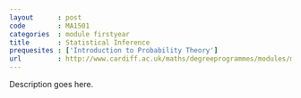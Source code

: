 ```yaml
---
layout      : post
code        : MA1501
categories  : module firstyear
title       : Statistical Inference
prequesites : ['Introduction to Probability Theory']
url         : http://www.cardiff.ac.uk/maths/degreeprogrammes/modules/ma1501.html
---
```


Description goes here.


